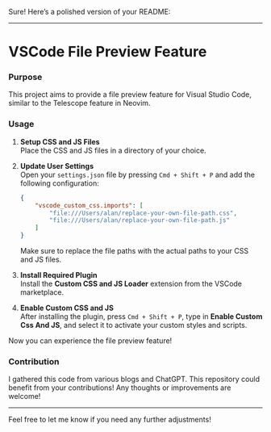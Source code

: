 Sure! Here’s a polished version of your README:

---

# VSCode File Preview Feature

### Purpose
This project aims to provide a file preview feature for Visual Studio Code, similar to the Telescope feature in Neovim.

### Usage
1. **Setup CSS and JS Files**  
   Place the CSS and JS files in a directory of your choice.

2. **Update User Settings**  
   Open your `settings.json` file by pressing `Cmd + Shift + P` and add the following configuration:

   ```json
   {
       "vscode_custom_css.imports": [
           "file:///Users/alan/replace-your-own-file-path.css",
           "file:///Users/alan/replace-your-own-file-path.js"
       ]
   }
   ```

   Make sure to replace the file paths with the actual paths to your CSS and JS files.

3. **Install Required Plugin**  
   Install the **Custom CSS and JS Loader** extension from the VSCode marketplace.

4. **Enable Custom CSS and JS**  
   After installing the plugin, press `Cmd + Shift + P`, type in **Enable Custom Css And JS**, and select it to activate your custom styles and scripts.

Now you can experience the file preview feature!

### Contribution
I gathered this code from various blogs and ChatGPT. This repository could benefit from your contributions! Any thoughts or improvements are welcome!

---

Feel free to let me know if you need any further adjustments!
